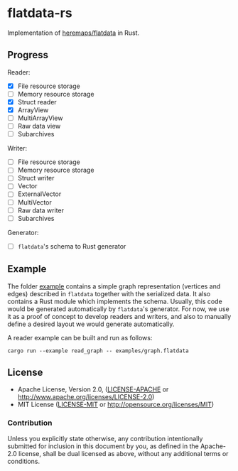 # flatdata-rs

Implementation of [heremaps/flatdata](https://github.com/heremaps/flatdata) in Rust.

## Progress

Reader:

* [x] File resource storage
* [ ] Memory resource storage
* [x] Struct reader
* [x] ArrayView
* [ ] MultiArrayView
* [ ] Raw data view
* [ ] Subarchives

Writer:

* [ ] File resource storage
* [ ] Memory resource storage
* [ ] Struct writer
* [ ] Vector
* [ ] ExternalVector
* [ ] MultiVector
* [ ] Raw data writer
* [ ] Subarchives

Generator:

* [ ] `flatdata`'s schema to Rust generator

## Example

The folder [example](example) contains a simple graph representation (vertices and edges) described in `flatdata` together with the serialized data. It also contains a Rust module which implements the schema. Usually, this code would be generated automatically by `flatdata`'s generator. For now, we use it as a proof of concept to develop readers and writers, and also to manually define a desired layout we would generate automatically.

A reader example can be built and run as follows:

```shell
cargo run --example read_graph -- examples/graph.flatdata
```

## License

 * Apache License, Version 2.0, ([LICENSE-APACHE](LICENSE-APACHE) or
   http://www.apache.org/licenses/LICENSE-2.0)
 * MIT License ([LICENSE-MIT](LICENSE-MIT) or
   http://opensource.org/licenses/MIT)

### Contribution

Unless you explicitly state otherwise, any contribution intentionally submitted
for inclusion in this document by you, as defined in the Apache-2.0 license,
shall be dual licensed as above, without any additional terms or conditions.

